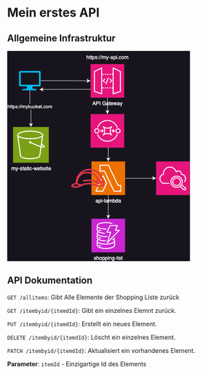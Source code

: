 # Mein erstes API

## Allgemeine Infrastruktur
![](./images/Infrastructure.png)

## API Dokumentation
`GET /allitems`: Gibt Alle Elemente der Shopping Liste zurück

`GET /itembyid/{itemdId}`: Gibt ein einzelnes Elemnt zurück.

`PUT /itembyid/{itemdId}`: Erstellt ein neues Element.

`DELETE /itembyid/{itemdId}`: Löscht ein einzelnes Element.

`PATCH /itembyid/{itemdId}`: Aktualisiert ein vorhandenes Element.

**Parameter**: `itemId` - Einzigartige Id des Elements

 
